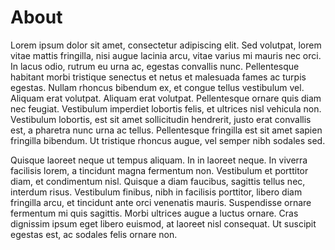 # About

Lorem ipsum dolor sit amet, consectetur adipiscing elit. Sed volutpat, lorem vitae mattis fringilla, nisi augue lacinia arcu, vitae varius mi mauris nec orci. In lacus odio, rutrum eu urna ac, egestas convallis nunc. Pellentesque habitant morbi tristique senectus et netus et malesuada fames ac turpis egestas. Nullam rhoncus bibendum ex, et congue tellus vestibulum vel. Aliquam erat volutpat. Aliquam erat volutpat. Pellentesque ornare quis diam nec feugiat. Vestibulum imperdiet lobortis felis, et ultrices nisl vehicula non. Vestibulum lobortis, est sit amet sollicitudin hendrerit, justo erat convallis est, a pharetra nunc urna ac tellus. Pellentesque fringilla est sit amet sapien fringilla bibendum. Ut tristique rhoncus augue, vel semper nibh sodales sed.

Quisque laoreet neque ut tempus aliquam. In in laoreet neque. In viverra facilisis lorem, a tincidunt magna fermentum non. Vestibulum et porttitor diam, et condimentum nisl. Quisque a diam faucibus, sagittis tellus nec, interdum risus. Vestibulum finibus, nibh in facilisis porttitor, libero diam fringilla arcu, et tincidunt ante orci venenatis mauris. Suspendisse ornare fermentum mi quis sagittis. Morbi ultrices augue a luctus ornare. Cras dignissim ipsum eget libero euismod, at laoreet nisl consequat. Ut suscipit egestas est, ac sodales felis ornare non.
